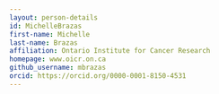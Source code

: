 ```yaml
---
layout: person-details
id: MichelleBrazas
first-name: Michelle
last-name: Brazas
affiliation: Ontario Institute for Cancer Research
homepage: www.oicr.on.ca
github_username: mbrazas
orcid: https://orcid.org/0000-0001-8150-4531
---
```

